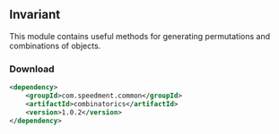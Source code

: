 ## Invariant
This module contains useful methods for generating permutations and combinations of objects.

### Download
```xml
<dependency>
    <groupId>com.speedment.common</groupId>
    <artifactId>combinatorics</artifactId>
    <version>1.0.2</version>
</dependency>
```
